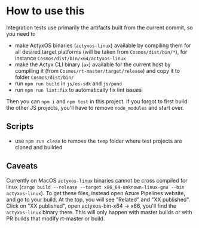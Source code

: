 # How to use this

Integration tests use primarily the artifacts built from the current commit, so you need to

- make ActyxOS binaries (`actyxos-linux`) available by compiling them for all desired target platforms (will be taken from `Cosmos/dist/bin/*`), for instance `Cosmos/dist/bin/x64/actyxos-linux`
- make the Actyx CLI binary (`ax`) available for the current host by compiling it (from `Cosmos/rt-master/target/release`) and copy it to folder `Cosmos/dist/bin/`
- run `npm run build` in `js/os-sdk` and `js/pond`
- run `npm run lint:fix` to automatically fix lint issues

Then you can `npm i` and `npm test` in this project. If you forgot to first build the other JS projects, you’ll have to remove `node_modules` and start over.

## Scripts

- use `npm run clean` to remove the `temp` folder where test projects are cloned and builded

## Caveats

Currently on MacOS `actyxos-linux` binaries cannot be cross compiled for linux (`cargo build --release --target x86_64-unknown-linux-gnu --bin actyxos-linux`). To get these files, instead open Azure Pipelines website, and go to your build. At the top, you will see "Related" and "XX published". Click on "XX published", open actyxos-bin-x64 -> x66, you'll find the `actyxos-linux` binary there. This will only happen with master builds or with PR builds that modify rt-master or build.
